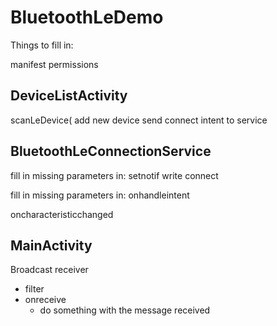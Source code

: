 # BluetoothLeDemo

Things to fill in:

manifest permissions

## DeviceListActivity
scanLeDevice(
add new device
send connect intent to service

## BluetoothLeConnectionService
fill in missing parameters in:
setnotif
write
connect

fill in missing parameters in:
onhandleintent

oncharacteristicchanged

## MainActivity


Broadcast receiver
- filter
- onreceive
  - do something with the message received
